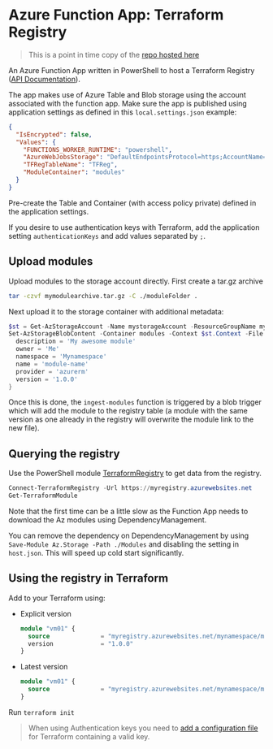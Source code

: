# Azure Function App: Terraform Registry

> This is a point in time copy of the [repo hosted here](https://github.com/bgelens/AzFuncTFRegistry)

An Azure Function App written in PowerShell to host a Terraform Registry ([API Documentation](https://www.terraform.io/docs/registry/api.html)).

The app makes use of Azure Table and Blob storage using the account associated with the function app. Make sure the app is published using application settings as defined in this `local.settings.json` example:

```json
{
  "IsEncrypted": false,
  "Values": {
    "FUNCTIONS_WORKER_RUNTIME": "powershell",
    "AzureWebJobsStorage": "DefaultEndpointsProtocol=https;AccountName=mystorageaccount;AccountKey=storageaccountkey;EndpointSuffix=core.windows.net",
    "TFRegTableName": "TFReg",
    "ModuleContainer": "modules"
  }
}
```

Pre-create the Table and Container (with access policy private) defined in the application settings.

If you desire to use authentication keys with Terraform, add the application setting `authenticationKeys` and add values separated by `;`.

## Upload modules

Upload modules to the storage account directly. First create a tar.gz archive

```sh
tar -czvf mymodulearchive.tar.gz -C ./moduleFolder .
```

Next upload it to the storage container with additional metadata:

```powershell
$st = Get-AzStorageAccount -Name mystorageAccount -ResourceGroupName myRG
Set-AzStorageBlobContent -Container modules -Context $st.Context -File "./mymodulearchive.tar.gz" -Metadata @{
  description = 'My awesome module'
  owner = 'Me'
  namespace = 'Mynamespace'
  name = 'module-name'
  provider = 'azurerm'
  version = '1.0.0'
}
```

Once this is done, the `ingest-modules` function is triggered by a blob trigger which will add the module to the registry table (a module with the same version as one already in the registry will overwrite the module link to the new file).

## Querying the registry

Use the PowerShell module [TerraformRegistry](https://www.powershellgallery.com/packages/TerraformRegistry) to get data from the registry.

```powershell
Connect-TerraformRegistry -Url https://myregistry.azurewebsites.net
Get-TerraformModule
```

Note that the first time can be a little slow as the Function App needs to download the Az modules using DependencyManagement.

You can remove the dependency on DependencyManagement by using `Save-Module Az.Storage -Path ./Modules` and disabling the setting in `host.json`. This will speed up cold start significantly.

## Using the registry in Terraform

Add to your Terraform using:

* Explicit version

  ```tf
  module "vm01" {
    source              = "myregistry.azurewebsites.net/mynamespace/modulename/provider"
    version             = "1.0.0"
  }
  ```

* Latest version

  ```tf
  module "vm01" {
    source              = "myregistry.azurewebsites.net/mynamespace/modulename/provider"
  }
  ```

Run ```terraform init```

> When using Authentication keys you need to [add a configuration file](https://www.terraform.io/docs/cloud/registry/using.html#configuration) for Terraform containing a valid key.
